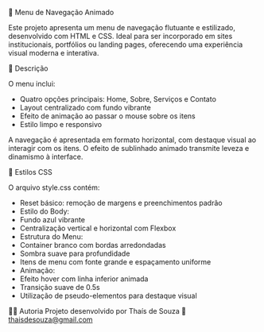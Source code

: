 🧭 Menu de Navegação Animado

Este projeto apresenta um menu de navegação flutuante e estilizado, desenvolvido com HTML e CSS. Ideal para ser incorporado em sites institucionais, portfólios ou landing pages, oferecendo uma experiência visual moderna e interativa.

📄 Descrição

O menu inclui:
- Quatro opções principais: Home, Sobre, Serviços e Contato
- Layout centralizado com fundo vibrante
- Efeito de animação ao passar o mouse sobre os itens
- Estilo limpo e responsivo

A navegação é apresentada em formato horizontal, com destaque visual ao interagir com os itens. O efeito de sublinhado animado transmite leveza e dinamismo à interface.

🎨 Estilos CSS

O arquivo style.css contém:

- Reset básico: remoção de margens e preenchimentos padrão
- Estilo do Body:
- Fundo azul vibrante
- Centralização vertical e horizontal com Flexbox
- Estrutura do Menu:
- Container branco com bordas arredondadas
- Sombra suave para profundidade
- Itens de menu com fonte grande e espaçamento uniforme
- Animação:
- Efeito hover com linha inferior animada
- Transição suave de 0.5s
- Utilização de pseudo-elementos para destaque visual

👩‍💻 Autoria
Projeto desenvolvido por Thaís de Souza
📧 thaisdesouza@gmail.com
